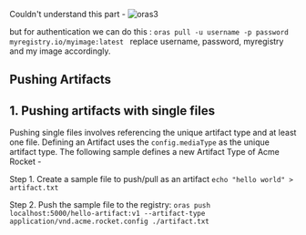 Couldn't understand this part -
![oras3](https://github.com/1Shubham7/repo-for-notary-and-oras/assets/116020663/813ffcf2-b469-49ac-b109-c49ef593f54d)

but for authentication we can do this :
`oras pull -u username -p password myregistry.io/myimage:latest `
replace username, password, myregistry and my image accordingly.

## Pushing Artifacts

## 1. Pushing artifacts with single files

Pushing single files involves referencing the unique artifact type and at least one file. Defining an Artifact uses the `config.mediaType` as the unique artifact type. The following sample defines a new Artifact Type of Acme Rocket - 

Step 1. Create a sample file to push/pull as an artifact
```echo "hello world" > artifact.txt```

Step 2. Push the sample file to the registry:
```oras push localhost:5000/hello-artifact:v1 --artifact-type application/vnd.acme.rocket.config ./artifact.txt```
